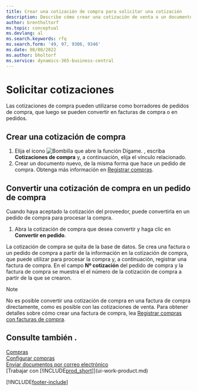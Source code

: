 ```yaml
---
title: Crear una cotización de compra para solicitar una cotización
description: Describe cómo crear una cotización de venta o un documento de solicitud de cotización (RFQ) para registrar la cotización a un cliente para vender productos con determinadas condiciones.
author: brentholtorf
ms.topic: conceptual
ms.devlang: al
ms.search.keywords: rfq
ms.search.form: '49, 97, 9306, 9346'
ms.date: 08/08/2022
ms.author: bholtorf
ms.service: dynamics-365-business-central
---
```

# Solicitar cotizaciones

Las cotizaciones de compra pueden utilizarse como borradores de pedidos de compra, que luego se pueden convertir en facturas de compra o en pedidos.

## Crear una cotización de compra

1. Elija el icono ![Bombilla que abre la función Dígame.](media/ui-search/search_small.png "Dígame qué desea hacer") , escriba **Cotizaciones de compra** y, a continuación, elija el vínculo relacionado.
2. Crear un documento nuevo, de la misma forma que hace un pedido de compra. Obtenga más información en [Registrar compras](purchasing-how-record-purchases.md).

## Convertir una cotización de compra en un pedido de compra

Cuando haya aceptado la cotización del proveedor, puede convertirla en un pedido de compra para procesar la compra.

1. Abra la cotización de compra que desea convertir y haga clic en **Convertir en pedido**.

La cotización de compra se quita de la base de datos. Se crea una factura o un pedido de compra a partir de la información en la cotización de compra, que puede utilizar para procesar la compra y, a continuación, registrar una factura de compra. En el campo **Nº cotización** del pedido de compra y la factura de compra se muestra el el número de la cotización de compra a partir de la que se crearon.

> [!NOTE]
> No es posible convertir una cotización de compra en una factura de compra directamente, como es posible con las cotizaciones de venta. Para obtener detalles sobre cómo crear una factura de compra, lea [Registrar compras con facturas de compra](purchasing-how-record-purchases.md).

## Consulte también .

[Compras](purchasing-manage-purchasing.md)  
[Configurar compras](purchasing-setup-purchasing.md)  
[Enviar documentos por correo electrónico](ui-how-send-documents-email.md)  
[Trabajar con [!INCLUDE[prod_short](includes/prod_short.md)]](ui-work-product.md)  

[!INCLUDE[footer-include](includes/footer-banner.md)]
